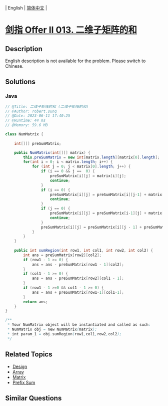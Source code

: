 
| English | [简体中文](README.md) |

# [剑指 Offer II 013. 二维子矩阵的和](https://leetcode.cn//problems/O4NDxx/)

## Description

<p>English description is not available for the problem. Please switch to Chinese.</p>


## Solutions


### Java

```Java
// @Title: 二维子矩阵的和 (二维子矩阵的和)
// @Author: robert.sunq
// @Date: 2023-06-11 17:40:25
// @Runtime: 44 ms
// @Memory: 59.6 MB

class NumMatrix {
    
    int[][] preSumMatrix;

    public NumMatrix(int[][] matrix) {
        this.preSumMatrix = new int[matrix.length][matrix[0].length];
        for(int i = 0; i < matrix.length; i++) {
            for (int j = 0; j < matrix[0].length; j++) {
                if (i == 0 && j ==  0) {
                    preSumMatrix[i][j] = matrix[i][j];
                    continue;
                }
                if (i == 0) {
                    preSumMatrix[i][j] = preSumMatrix[i][j-1] + matrix[i][j];
                    continue;
                }
                if (j == 0) {
                    preSumMatrix[i][j] = preSumMatrix[i-1][j] + matrix[i][j];
                    continue;
                }
                preSumMatrix[i][j] = preSumMatrix[i][j - 1] + preSumMatrix[i - 1][j] - preSumMatrix[i - 1][j - 1] + matrix[i][j];
            }
        }
    }
    
    public int sumRegion(int row1, int col1, int row2, int col2) {
        int ans = preSumMatrix[row2][col2];
        if (row1 - 1 >= 0) {
            ans = ans - preSumMatrix[row1 - 1][col2];
        }
        if (col1 - 1 >= 0) {
            ans = ans - preSumMatrix[row2][col1 - 1];
        }
        if (row1 - 1 >=0 && col1 - 1 >= 0) {
            ans = ans + preSumMatrix[row1-1][col1-1];
        }
        return ans;
    }
}

/**
 * Your NumMatrix object will be instantiated and called as such:
 * NumMatrix obj = new NumMatrix(matrix);
 * int param_1 = obj.sumRegion(row1,col1,row2,col2);
 */
```



## Related Topics

- [Design](https://leetcode.cn//tag/design)
- [Array](https://leetcode.cn//tag/array)
- [Matrix](https://leetcode.cn//tag/matrix)
- [Prefix Sum](https://leetcode.cn//tag/prefix-sum)

## Similar Questions


